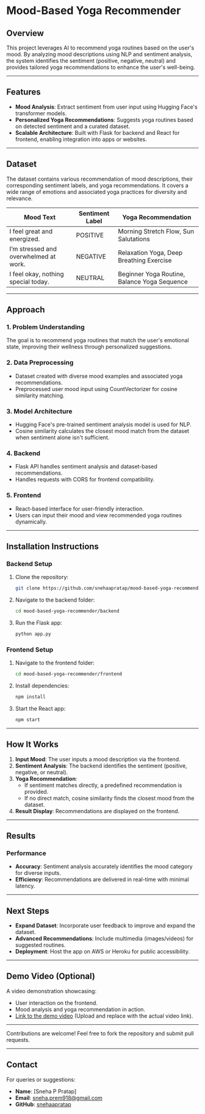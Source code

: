 # **Mood-Based Yoga Recommender**

## **Overview**
This project leverages AI to recommend yoga routines based on the user's mood. By analyzing mood descriptions using NLP and sentiment analysis, the system identifies the sentiment (positive, negative, neutral) and provides tailored yoga recommendations to enhance the user's well-being.

---

## **Features**
- **Mood Analysis**: Extract sentiment from user input using Hugging Face's transformer models.
- **Personalized Yoga Recommendations**: Suggests yoga routines based on detected sentiment and a curated dataset.
- **Scalable Architecture**: Built with Flask for backend and React for frontend, enabling integration into apps or websites.

---

## **Dataset**
The dataset contains various recommendation of mood descriptions, their corresponding sentiment labels, and yoga recommendations. It covers a wide range of emotions and associated yoga practices for diversity and relevance.

| Mood Text                              | Sentiment Label | Yoga Recommendation                          |
|----------------------------------------|-----------------|-----------------------------------------------|
| I feel great and energized.            | POSITIVE        | Morning Stretch Flow, Sun Salutations        |
| I’m stressed and overwhelmed at work.  | NEGATIVE        | Relaxation Yoga, Deep Breathing Exercise     |
| I feel okay, nothing special today.    | NEUTRAL         | Beginner Yoga Routine, Balance Yoga Sequence |

---

## **Approach**

### **1. Problem Understanding**
The goal is to recommend yoga routines that match the user's emotional state, improving their wellness through personalized suggestions.

### **2. Data Preprocessing**
- Dataset created with diverse mood examples and associated yoga recommendations.
- Preprocessed user mood input using CountVectorizer for cosine similarity matching.

### **3. Model Architecture**
- Hugging Face's pre-trained sentiment analysis model is used for NLP.
- Cosine similarity calculates the closest mood match from the dataset when sentiment alone isn't sufficient.

### **4. Backend**
- Flask API handles sentiment analysis and dataset-based recommendations.
- Handles requests with CORS for frontend compatibility.

### **5. Frontend**
- React-based interface for user-friendly interaction.
- Users can input their mood and view recommended yoga routines dynamically.

---

## **Installation Instructions**
### **Backend Setup**
1. Clone the repository:
   ```bash
   git clone https://github.com/snehaapratap/mood-based-yoga-recommender.git
   ```
2. Navigate to the backend folder:
   ```bash
   cd mood-based-yoga-recommender/backend
   ```
3. Run the Flask app:
   ```bash
   python app.py
   ```

### **Frontend Setup**
1. Navigate to the frontend folder:
   ```bash
   cd mood-based-yoga-recommender/frontend
   ```
2. Install dependencies:
   ```bash
   npm install
   ```
3. Start the React app:
   ```bash
   npm start
   ```

---

## **How It Works**
1. **Input Mood**: The user inputs a mood description via the frontend.
2. **Sentiment Analysis**: The backend identifies the sentiment (positive, negative, or neutral).
3. **Yoga Recommendation**: 
   - If sentiment matches directly, a predefined recommendation is provided.
   - If no direct match, cosine similarity finds the closest mood from the dataset.
4. **Result Display**: Recommendations are displayed on the frontend.

---

## **Results**
### **Performance**
- **Accuracy**: Sentiment analysis accurately identifies the mood category for diverse inputs.
- **Efficiency**: Recommendations are delivered in real-time with minimal latency.

---

## **Next Steps**
- **Expand Dataset**: Incorporate user feedback to improve and expand the dataset.
- **Advanced Recommendations**: Include multimedia (images/videos) for suggested routines.
- **Deployment**: Host the app on AWS or Heroku for public accessibility.

---

## **Demo Video (Optional)**
A video demonstration showcasing:
- User interaction on the frontend.
- Mood analysis and yoga recommendation in action.
- [Link to the demo video](#) (Upload and replace with the actual video link).

---

Contributions are welcome! Feel free to fork the repository and submit pull requests.

---

## **Contact**
For queries or suggestions:
- **Name**: [Sneha P Pratap]
- **Email**: sneha.prem918@gmail.com
- **GitHub**: [snehaapratap](https://github.com/snehaapratap)

